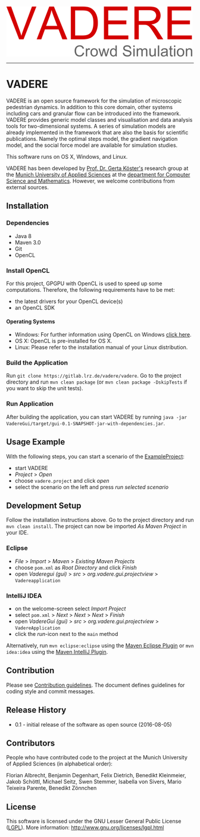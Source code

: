 ![VADERE](vadere.png "VADERE")

---

# VADERE

VADERE is an open source framework for the simulation of microscopic pedestrian dynamics. In addition to this core domain, other systems including cars and granular flow can be introduced into the framework. VADERE provides generic model classes and visualisation and data analysis tools for two-dimensional systems. A series of simulation models are already implemented in the framework that are also the basis for scientific publications. Namely the optimal steps model, the gradient navigation model, and the social force model are available for simulation studies.

This software runs on OS X, Windows, and Linux.

VADERE has been developed by [Prof. Dr. Gerta Köster's](http://www.cs.hm.edu/die_fakultaet/ansprechpartner/professoren/koester/index.de.html)
research group at the [Munich University of Applied Sciences](https://www.hm.edu/) at the
[department for Computer Science and Mathematics](http://cs.hm.edu/).
However, we welcome contributions from external sources.

## Installation

### Dependencies

* Java 8
* Maven 3.0
* Git
* OpenCL

### Install OpenCL

For this project, GPGPU with OpenCL is used to speed up some computations. Therefore, the following requirements have to be met:

* the latest drivers for your OpenCL device(s)
* an OpenCL SDK

#### Operating Systems

* Windows: For further information using OpenCL on Windows [click here](https://streamcomputing.eu/blog/2015-03-16/how-to-install-opencl-on-windows/).
* OS X: OpenCL is pre-installed for OS X.
* Linux: Please refer to the installation manual of your Linux distribution.

### Build the Application

Run `git clone https://gitlab.lrz.de/vadere/vadere`. Go to the project directory and run `mvn clean package` (or `mvn clean package -DskipTests` if you want to skip the unit tests).

### Run Application

After building the application, you can start VADERE by running `java -jar VadereGui/target/gui-0.1-SNAPSHOT-jar-with-dependencies.jar`.

## Usage Example

With the following steps, you can start a scenario of the [ExampleProject](Documentation/Examples/ExampleProject):

- start VADERE
- *Project* > *Open*
- choose `vadere.project` and click *open*
- select the scenario on the left and press *run selected scenario*


## Development Setup

Follow the installation instructions above. Go to the project directory and run `mvn clean install`. The project can now be imported *As Maven Project* in your IDE.

### Eclipse

- *File* > *Import* > *Maven* > *Existing Maven Projects*
- choose `pom.xml` as *Root Directory* and click *Finish*
- open *Vaderegui (gui)* > *src* > *org.vadere.gui.projectview* > `Vadereapplication`

### IntelliJ IDEA

- on the welcome-screen select *Import Project*
- select `pom.xml` > *Next* > *Next* > *Next* > *Finish*
- open *VadereGui (gui)* > *src* > *org.vadere.gui.projectview* > `VadereApplication`
- click the *run*-icon next to the `main` method

Alternatively, run `mvn eclipse:eclipse` using the [Maven Eclipse Plugin](http://maven.apache.org/plugins/maven-eclipse-plugin/usage.html) or `mvn idea:idea` using the [Maven IntelliJ Plugin](http://maven.apache.org/plugins/maven-idea-plugin/).

## Contribution

Please see [Contribution guidelines](CONTRIBUTING.md). The document defines guidelines for coding style and commit messages.

## Release History

 - 0.1 - initial release of the software as open source (2016-08-05)


## Contributors

People who have contributed code to the project at the Munich University of Applied Sciences (in alphabetical order):

Florian Albrecht, Benjamin Degenhart, Felix Dietrich, Benedikt Kleinmeier, Jakob Sch&ouml;ttl, Michael Seitz, Swen Stemmer, Isabella von Sivers, Mario Teixeira Parente, Benedikt Z&ouml;nnchen


## License

This software is licensed under the GNU Lesser General Public License ([LGPL](LICENSE)).
More information: http://www.gnu.org/licenses/lgpl.html



